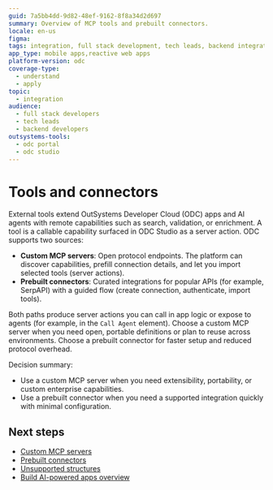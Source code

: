 ```yaml
---
guid: 7a5bb4dd-9d82-48ef-9162-8f8a34d2d697
summary: Overview of MCP tools and prebuilt connectors.
locale: en-us
figma:
tags: integration, full stack development, tech leads, backend integration, cloud development
app_type: mobile apps,reactive web apps
platform-version: odc
coverage-type:
  - understand
  - apply
topic:
  - integration
audience:
  - full stack developers
  - tech leads
  - backend developers
outsystems-tools:
  - odc portal
  - odc studio
---
```


# Tools and connectors

External tools extend OutSystems Developer Cloud (ODC) apps and AI agents with remote capabilities such as search, validation, or enrichment. A tool is a callable capability surfaced in ODC Studio as a server action. ODC supports two sources:

* **Custom MCP servers**: Open protocol endpoints. The platform can discover capabilities, prefill connection details, and let you import selected tools (server actions).
* **Prebuilt connectors**: Curated integrations for popular APIs (for example, SerpAPI) with a guided flow (create connection, authenticate, import tools).

Both paths produce server actions you can call in app logic or expose to agents (for example, in the `Call Agent` element). Choose a custom MCP server when you need open, portable definitions or plan to reuse across environments. Choose a prebuilt connector for faster setup and reduced protocol overhead.

Decision summary:

* Use a custom MCP server when you need extensibility, portability, or custom enterprise capabilities.
* Use a prebuilt connector when you need a supported integration quickly with minimal configuration.

## Next steps

* [Custom MCP servers](mcp-connectors.md)
* [Prebuilt connectors](prebuilt-connectors.md)
* [Unsupported structures](unsupported-structures.md)
* [Build AI-powered apps overview](../intro.md)
